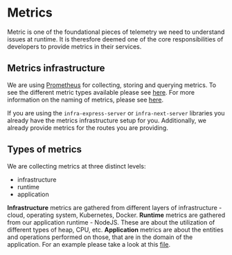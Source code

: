 # Metrics

Metric is one of the foundational pieces of telemetry we need to understand issues at runtime. It is theresfore deemed one of the core responsibilities of developers to provide metrics in their services.

## Metrics infrastructure

We are using [Prometheus](https://prometheus.io) for collecting, storing and querying metrics. To see the different metric types available please see [here](https://prometheus.io/docs/concepts/metric_types/). For more information on the naming of metrics, please see [here](https://prometheus.io/docs/practices/naming/).

If you are using the `infra-express-server` or `infra-next-server` libraries you already have the metrics infrastructure setup for you. Additionally, we already provide metrics for the routes you are providing.

## Types of metrics

We are collecting metrics at three distinct levels:

- infrastructure
- runtime
- application

**Infrastructure** metrics are gathered from different layers of infrastructure - cloud, operating system, Kubernetes, Docker.
**Runtime** metrics are gathered from our application runtime - NodeJS. These are about the utilization of different types of heap, CPU, etc.
**Application** metrics are about the entities and operations performed on those, that are in the domain of the application. For an example please take a look at this [file](https://github.com/island-is/island.is/blob/master/libs/infra-express-server/src/lib/infra-express-server.ts).
